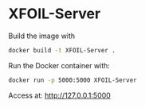 # XFOIL-Server

Build the image with

```bash
docker build -t XFOIL-Server .
```

Run the Docker container with:

```bash
docker run -p 5000:5000 XFOIL-Server
```

Access at:
http://127.0.0.1:5000
